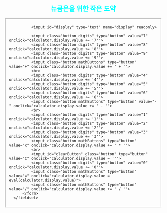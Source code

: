 <html>
  <head>
    <h2 style="text-align: center;"><span style="color: #00ffff;"><strong>뉴큼온을 위한 작은 도약</strong></span></h2>
  </head>
 
  <body>
    <div class="container">
	  <fieldset id="container">
		  <form name="calculator">

			  <input id="display" type="text" name="display" readonly>

			  <input class="button digits" type="button" value="7" onclick="calculator.display.value += '7'">
			  <input class="button digits" type="button" value="8" onclick="calculator.display.value += '8'">
			  <input class="button digits" type="button" value="9" onclick="calculator.display.value += '9'">
			  <input class="button mathButtons" type="button" value="+" onclick="calculator.display.value += ' + '">
			  <br>
			  <input class="button digits" type="button" value="4" onclick="calculator.display.value += '4'">
			  <input class="button digits" type="button" value="5" onclick="calculator.display.value += '5'">
			  <input class="button digits" type="button" value="6" onclick="calculator.display.value += '6'">
			  <input class="button mathButtons" type="button" value="-" onclick="calculator.display.value += ' - '">
			  <br>
			  <input class="button digits" type="button" value="1" onclick="calculator.display.value += '1'">
			  <input class="button digits" type="button" value="2" onclick="calculator.display.value += '2'">
			  <input class="button digits" type="button" value="3" onclick="calculator.display.value += '3'">
			  <input class="button mathButtons" type="button" value="x" onclick="calculator.display.value += ' * '">
			  <br>
			  <input id="clearButton" class="button" type="button" value="C" onclick="calculator.display.value = ''">
			  <input class="button digits" type="button" value="0" onclick="calculator.display.value += '0'">
			  <input class="button mathButtons" type="button" value="=" onclick="calculator.display.value = eval(calculator.display.value)">
			  <input class="button mathButtons" type="button" value="/" onclick="calculator.display.value += ' / '">
		  </form>
	  </fieldset>
  </div>
 </body>
